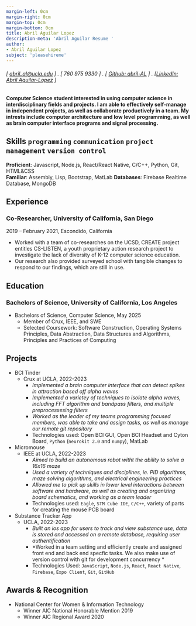 ```yaml
---
margin-left: 0cm
margin-right: 0cm
margin-top: 0cm
margin-bottom: 0cm
title: Abril Aguilar Lopez
description-meta: 'Abril Aguilar Resume '
author:
- Abril Aguilar Lopez
subject: 'pleasehireme'
---
```

###### [ abril_al@ucla.edu ] . [ 760 975 9330 ] . [ [Github: abril-AL](https://github.com/abril-AL) ] . [[LinkedIn: Abril Aguilar-Lopez](https://www.linkedin.com/in/abril-aguilar-lopez/) ]

**Computer Science student interested in using computer science in interdisciplinary fields and projects. I am able to effectively self-manage in independent projects, as well as collaborate productively in a team. My intrests include computer architecture and low level programming, as well as brain computer interface programs and signal processing.**


## Skills   ```programming``` ```communication``` ```project management``` ```version control``` 


**Proficient**: Javascript, Node.js, React/React Native, C/C++, Python, Git, HTML&CSS    
**Familiar**: Assembly, Lisp, Bootstrap, MatLab  **Databases**: Firebase Realtime Database, MongoDB

## Experience

### Co-Researcher, University of California, San Diego

2019 – February 2021, Escondido, California

- Worked with a team of co-researches on the UCSD, CREATE project entitles CS-LISTEN, a youth proprietary action research project to investigate the lack of diversity of K-12 computer science education. 
- Our research also provided surveyed school with tangible changes to respond to our findings, which are still in use.

## Education

### Bachelors of Science, University of California, Los Angeles
- Bachelors of Science, Computer Science, May 2025
  - Member of Crux, IEEE, and SWE
  - Selected Coursework: Software Construction, Operating Systems Principles, Data Abstraction, Data Structures and Algorithms, Principles and Practices of Computing
  
## Projects

- BCI Tinder
  - Crux at UCLA, 2022-2023
    - *Implemented a brain computer interface that can detect spikes in attraction based off alpha waves*
    - *Implemented a varietey of techniques to isolate alpha waves, including FFT algorithm and bandpass filters, and multiple preprocessesing filters*
    - *Worked as the leader of my teams programming focused members, was able to take and assign tasks, as well as manage our remote git repository*
    - Technologies used: Open BCI GUI, Open BCI Headset and Cyton Board, `Python` (`neurokit 2.0` and `numpy`), MatLab
- Micromouse
  - IEEE at UCLA, 2022-2023
    - *Aimed to build an autonomous robot witht the ability to solve a 16x16 maze*
    - *Used a variety of techniques and disciplines, ie. PID algorithms, maze solving algorithms, and electrical engineering practices*
    - *Allowed me to pick up skills in lower level interactions between software and hardware, as well as creating and organizing board schematics, and working as a team leader*
    - Technologies used: `Eagle`, `STM Cube IDE`, `C/C++`, variety of parts for creating the mouse PCB board
- Substance Tracker App
  - UCLA, 2022-2023
    - *Built an ios app for users to track and view substance use, data is stored and accessed on a remote database, requiring user authentification*
    - *Worked in a team setting and efficiently create and assigned front end and back end specfic tasks. We also make use of version control with git for development concurrency *
    - Technologies Used: `JavaScript`, `Node.js`, `React`, `React Native`, `Firebase`, `Expo Client`, `Git`, `GitHub`

## Awards & Recognition
- National Center for Women & Information Technology 
  - Winner AIC National Honorable Mention 2019
  - Winner AIC Regional Award 2020